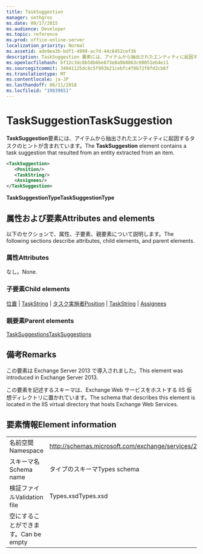 ```yaml
---
title: TaskSuggestion
manager: sethgros
ms.date: 09/17/2015
ms.audience: Developer
ms.topic: reference
ms.prod: office-online-server
localization_priority: Normal
ms.assetid: ade9ea3b-bdf1-4999-ac7d-44c6452cef36
description: TaskSuggestion 要素には、アイテムから抽出されたエンティティに起因するタスクのヒントが含まれています。
ms.openlocfilehash: bf12c3dc8b58b6be873e0a9b0863c80051eb4e11
ms.sourcegitcommit: 34041125dc8c5f993b21cebfc4f8b72f0fd2cb6f
ms.translationtype: MT
ms.contentlocale: ja-JP
ms.lasthandoff: 06/11/2018
ms.locfileid: "19839651"
---
```

# <a name="tasksuggestion"></a><span data-ttu-id="c2748-103">TaskSuggestion</span><span class="sxs-lookup"><span data-stu-id="c2748-103">TaskSuggestion</span></span>

<span data-ttu-id="c2748-104">**TaskSuggestion**要素には、アイテムから抽出されたエンティティに起因するタスクのヒントが含まれています。</span><span class="sxs-lookup"><span data-stu-id="c2748-104">The **TaskSuggestion** element contains a task suggestion that resulted from an entity extracted from an item.</span></span> 
  
```XML
<TaskSuggestion>
   <Position/>
   <TaskString/>
   <Assignees/>
</TaskSuggestion>
```

<span data-ttu-id="c2748-105">**TaskSuggestionType**</span><span class="sxs-lookup"><span data-stu-id="c2748-105">**TaskSuggestionType**</span></span>

## <a name="attributes-and-elements"></a><span data-ttu-id="c2748-106">属性および要素</span><span class="sxs-lookup"><span data-stu-id="c2748-106">Attributes and elements</span></span>

<span data-ttu-id="c2748-107">以下のセクションで、属性、子要素、親要素について説明します。</span><span class="sxs-lookup"><span data-stu-id="c2748-107">The following sections describe attributes, child elements, and parent elements.</span></span>
  
### <a name="attributes"></a><span data-ttu-id="c2748-108">属性</span><span class="sxs-lookup"><span data-stu-id="c2748-108">Attributes</span></span>

<span data-ttu-id="c2748-109">なし。</span><span class="sxs-lookup"><span data-stu-id="c2748-109">None.</span></span>
  
### <a name="child-elements"></a><span data-ttu-id="c2748-110">子要素</span><span class="sxs-lookup"><span data-stu-id="c2748-110">Child elements</span></span>

<span data-ttu-id="c2748-111">[位置](position.md) | [TaskString](taskstring.md) | [タスク実施者](assignees.md)</span><span class="sxs-lookup"><span data-stu-id="c2748-111">[Position](position.md) | [TaskString](taskstring.md) | [Assignees](assignees.md)</span></span>
  
### <a name="parent-elements"></a><span data-ttu-id="c2748-112">親要素</span><span class="sxs-lookup"><span data-stu-id="c2748-112">Parent elements</span></span>

[<span data-ttu-id="c2748-113">TaskSuggestions</span><span class="sxs-lookup"><span data-stu-id="c2748-113">TaskSuggestions</span></span>](tasksuggestions.md)
  
## <a name="remarks"></a><span data-ttu-id="c2748-114">備考</span><span class="sxs-lookup"><span data-stu-id="c2748-114">Remarks</span></span>

<span data-ttu-id="c2748-115">この要素は Exchange Server 2013 で導入されました。</span><span class="sxs-lookup"><span data-stu-id="c2748-115">This element was introduced in Exchange Server 2013.</span></span>
  
<span data-ttu-id="c2748-116">この要素を記述するスキーマは、Exchange Web サービスをホストする IIS 仮想ディレクトリに置かれています。</span><span class="sxs-lookup"><span data-stu-id="c2748-116">The schema that describes this element is located in the IIS virtual directory that hosts Exchange Web Services.</span></span>
  
## <a name="element-information"></a><span data-ttu-id="c2748-117">要素情報</span><span class="sxs-lookup"><span data-stu-id="c2748-117">Element information</span></span>

|||
|:-----|:-----|
|<span data-ttu-id="c2748-118">名前空間</span><span class="sxs-lookup"><span data-stu-id="c2748-118">Namespace</span></span>  <br/> |http://schemas.microsoft.com/exchange/services/2006/types  <br/> |
|<span data-ttu-id="c2748-119">スキーマ名</span><span class="sxs-lookup"><span data-stu-id="c2748-119">Schema name</span></span>  <br/> |<span data-ttu-id="c2748-120">タイプのスキーマ</span><span class="sxs-lookup"><span data-stu-id="c2748-120">Types schema</span></span>  <br/> |
|<span data-ttu-id="c2748-121">検証ファイル</span><span class="sxs-lookup"><span data-stu-id="c2748-121">Validation file</span></span>  <br/> |<span data-ttu-id="c2748-122">Types.xsd</span><span class="sxs-lookup"><span data-stu-id="c2748-122">Types.xsd</span></span>  <br/> |
|<span data-ttu-id="c2748-123">空にすることができます。</span><span class="sxs-lookup"><span data-stu-id="c2748-123">Can be empty</span></span>  <br/> ||
   

